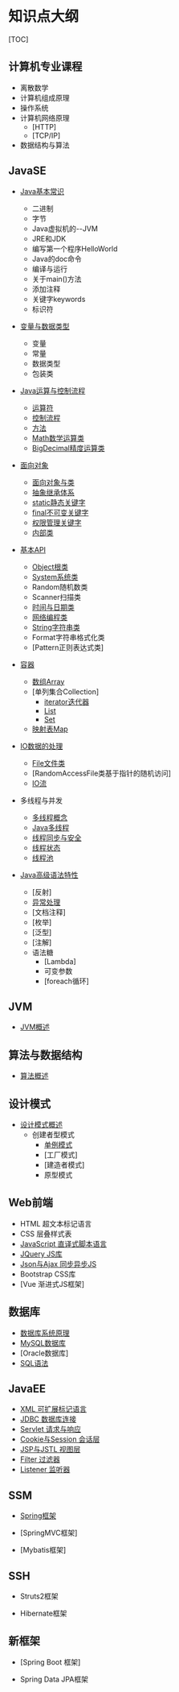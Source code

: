 # 知识点大纲

[TOC]


## 计算机专业课程

- 离散数学
- 计算机组成原理
- 操作系统
- 计算机网络原理
	- [HTTP]
	- [TCP/IP]
- 数据结构与算法

## JavaSE

- [Java基本常识](JavaSE/0Java基本常识/ReadMe.md)
  - 二进制
  - 字节
  - Java虚拟机的--JVM
  - JRE和JDK
  - 编写第一个程序HelloWorld
  - Java的doc命令
  - 编译与运行
  - 关于main()方法
  - 添加注释
  - 关键字keywords
  - 标识符

- [变量与数据类型](JavaSE/1变量与数据类型/ReadMe.md)

	- 变量
	- 常量
	- 数据类型
	- 包装类
	
- [Java运算与控制流程](JavaSE/2Java运算与控制流程)

	- [运算符](JavaSE/2Java运算与控制流程/1.运算符/ReadMe.md)
	- [控制流程](JavaSE/2Java运算与控制流程/2.控制流程/ReadMe.md)
	- [方法](JavaSE/2Java运算与控制流程/3.方法/ReadMe.md)
	- [Math数学运算类](JavaSE/2Java运算与控制流程/4.Math数学运算类/README.md)
	- [BigDecimal精度运算类](JavaSE/2Java运算与控制流程/5.BigDecimal精度运算类/ReadMe.md)
	
- [面向对象](JavaSE/3面向对象)

	- [面向对象与类](JavaSE/3面向对象/面向对象与类/ReadMe.md)
	- [抽象继承体系](JavaSE/3面向对象/抽象继承体系/ReadMe.md)
	- [static静态关键字](JavaSE/3面向对象/static静态关键字/ReadMe.md)
	- [final不可变关键字](JavaSE/3面向对象/final不可变关键字/ReadMe.md)
	- [权限管理关键字](JavaSE/3面向对象/权限管理关键字/ReadMe.md)
	- [内部类](JavaSE/3面向对象/内部类/ReadMe.md)
	
- [基本API](JavaSE/4基本API)

	- [Object根类](JavaSE/4基本API/Object根类/README.md)
	- [System系统类](JavaSE/4基本API/System系统类/README.md)
	- Random随机数类
	- Scanner扫描类
	- [时间与日期类](JavaSE/4基本API/时间与日期类/README.md)
	- [网络编程类](JavaSE/4基本API/网络编程类/README.md)
	- [String字符串类](JavaSE/4基本API/String字符串类/README.md)
	- Format字符串格式化类
	- [Pattern正则表达式类]
	
- [容器](JavaSE/5容器/ReadMe.md)

	- [数组Array](JavaSE/5容器/1.数组Array/README.md)
	- [单列集合Collection]
		- [iterator迭代器](JavaSE/5容器/2.单列集合Collection/iterator/ReadMe.md)
		- [List](JavaSE/5容器/2.单列集合Collection/List/ReadMe.md)
		- [Set](JavaSE/5容器/2.单列集合Collection/Set/ReadMe.md)
	- [映射表Map](JavaSE/5容器/3.映射表Map/ReadMe.md)
	
- [IO数据的处理](JavaSE/5容器/ReadMe.md)

	- [File文件类](JavaSE/6IO数据的处理/File文件类/ReadMe.md)
	- [RandomAccessFile类基于指针的随机访问]
	- [IO流](JavaSE/6IO数据的处理/IO流/ReadMe.md)
	
- 多线程与并发
  -   [多线程概念](JavaSE/7多线程与并发/多线程概念/ReadMe.md)
  -   [Java多线程](JavaSE/7多线程与并发/Java多线程/ReadMe.md)
  -   [线程同步与安全](JavaSE/7多线程与并发/线程同步与安全/ReadMe.md)
  -   [线程状态](JavaSE/7多线程与并发/线程状态/ReadMe.md)
  -   [线程池](JavaSE/7多线程与并发/线程池/ReadMe.md)

- [Java高级语法特性](JavaSE/5容器/ReadMe.md)
	- [反射]
	- [异常处理](JavaSE/8Java高级语法特性/异常处理/ReadMe.md)
	- [文档注释]
	- [枚举]
	- [泛型]
	- [注解]
	- 语法糖
		- [Lambda]
		- 可变参数
		- [foreach循环]

## JVM

- [JVM概述](JVM/ReadMe.md)

## 算法与数据结构

- [算法概述](算法与数据结构/ReadMe.md)

## 设计模式

- [设计模式概述](设计模式/ReadMe.md)
	- 创建者型模式
		- [单例模式](设计模式/创建型模式/单例模式/ReadMe.md)
		- [工厂模式]
		- [建造者模式]
		- 原型模式

## Web前端

- HTML 超文本标记语言
- CSS 层叠样式表
- [JavaScript 直译式脚本语言](Web前端/JavaScript/ReadMe.md)
- [JQuery JS库](Web前端/JQuery/ReadMe.md)
- [Json与Ajax 同步异步JS](Web前端/Ajax与Json/ReadMe.md)
- Bootstrap CSS库
- [Vue	渐进式JS框架]
	
## 数据库

- [数据库系统原理](数据库/1.数据库系统原理)
- [MySQL数据库](数据库/2.MySQL)
- [Oracle数据库]
- [SQL语法](数据库/3.SQL语法)

## JavaEE

- [XML 可扩展标记语言](JavaEE/src/main/directory/XML/ReadMe.md)
- [JDBC 数据库连接](JavaEE/src/main/directory/JDBC与数据库连接池/ReadMe.md)
- [Servlet 请求与响应](JavaEE/src/main/directory/Servlet/ReadMe.md)
- [Cookie与Session 会话层](JavaEE/src/main/directory/Cookie与Session/ReadMe.md)
- [JSP与JSTL 视图层](JavaEE/src/main/directory/JSP/ReadMe.md)
- [Filter 过滤器](JavaEE/src/main/directory/Filter与Listener/ReadMe.md)
- [Listener 监听器](JavaEE/src/main/directory/Filter与Listener/ReadMe.md)

## SSM

- [Spring框架](Spring/ReadMe.md)

- [SpringMVC框架]

- [Mybatis框架]

## SSH

- Struts2框架

- Hibernate框架

## 新框架

- [Spring Boot 框架] 

- Spring Data JPA框架